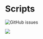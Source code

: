 # Scripts
<img alt="GitHub issues" src="https://img.shields.io/github/issues/N0edL/Scripts?color=blue&logoColor=blue&style=flat-square">



























![](https://komarev.com/ghpvc/?username=N0edL-github-username&style=flat-square)
